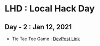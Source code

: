# LHD : Local Hack Day  
## Day - 2 : Jan 12, 2021  
  - Tic Tac Toe Game : [DevPost Link](https://devpost.com/software/tic-tac-toe-game-6zp8e2?ref_content=my-projects-tab&ref_feature=my_projects)
